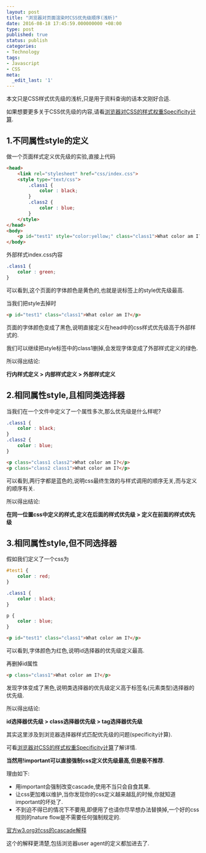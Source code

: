 ```yaml
---
layout: post
title: "浏览器对页面渲染时CSS优先级顺序(浅析)"
date: 2016-08-18 17:45:59.000000000 +08:00
type: post
published: true
status: publish
categories:
- Technology
tags:
- Javascript
- CSS
meta:
  _edit_last: '1'
---
```


本文只是CSS样式优先级的浅析,只是用于资料查询的话本文刚好合适.

如果想要更多关于CSS优先级的内容,请看[浏览器对CSS的样式权重Specificity计算](http://litianyi.cc/technology/2016/09/13/css-specificity-calculation/).

## 1.不同属性style的定义

做一个页面样式定义优先级的实验,直接上代码

```html
<head>
    <link rel="stylesheet" href="css/index.css">
    <style type="text/css">
        .class1 {
            color : black;
        }
        .class2 {
            color : blue;
        }
    </style>
</head>
<body>
    <p id="test1" style="color:yellow;" class="class1">What color am I?</p>
</body>
```

外部样式index.css内容

```css
.class1 {
    color : green;
}
```

可以看到,这个页面的字体颜色是黄色的,也就是说标签上的style优先级最高.

当我们把style去掉时

```html
<p id="test1" class="class1">What color am I?</p>
```

页面的字体颜色变成了黑色,说明直接定义在head中的css样式优先级高于外部样式的.

我们可以继续把style标签中的class1删掉,会发现字体变成了外部样式定义的绿色.

所以得出结论:

**行内样式定义 > 内部样式定义 > 外部样式定义**

<!--more-->

## 2.相同属性style,且相同类选择器

当我们在一个文件中定义了一个属性多次,那么优先级是什么样呢?

```css
.class1 {
    color : black;
}
.class2 {
    color : blue;
}
```

```html
<p class="class1 class2">What color am I?</p>
<p class="class2 class1">What color am I?</p>
```

可以看到,两行字都是蓝色的,说明css最终生效的与样式调用的顺序无关,而与定义的顺序有关.

所以得出结论:

**在同一位置css中定义的样式,定义在后面的样式优先级 > 定义在前面的样式优先级**

## 3.相同属性style,但不同选择器

假如我们定义了一个css为

```css
#test1 {
    color : red;
}

.class1 {
    color : black;
}

p {
    color : blue;
}
```

```html
<p id="test1" class="class1">What color am I?</p>
```

可以看到,字体颜色为红色,说明id选择器的优先级定义最高.

再删掉id属性

```html
<p class="class1">What color am I?</p>
```

发现字体变成了黑色,说明类选择器的优先级定义高于标签名(元素类型)选择器的优先级.

所以得出结论:

**id选择器优先级 > class选择器优先级 > tag选择器优先级**

其实这里涉及到浏览器选择器样式匹配优先级的问题(specificity计算).

可看[浏览器对CSS的样式权重Specificity计算](http://litianyi.cc/technology/2016/09/13/css-specificity-calculation/)了解详情.

**当然用!important可以直接强制css定义优先级最高,但是极不推荐**.

理由如下:

* 用important会强制改变cascade,使用不当只会自食其果.
* 让css更加难以维护,当你发现你的css定义越来越乱的时候,你就知道important的坏处了.
* 不到迫不得已的情况下不要用,即便用了也请你尽早想办法替换掉,一个好的css规则的nature flow是不需要任何强制规定的.

[官方w3.org对css的cascade解释](https://www.w3.org/TR/2011/REC-CSS2-20110607/cascade.html#cascade)

这个的解释更清楚,包括浏览器user agent的定义都加进去了.